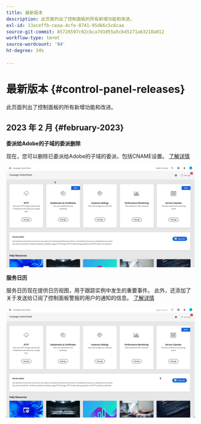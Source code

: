 ```yaml
---
title: 最新版本
description: 此页面列出了控制面板的所有新增功能和改进。
exl-id: 13aceffb-ceaa-4cfe-8741-95d66c5c6caa
source-git-commit: 85726597c62cbca7d1055a5cb45271a63218a012
workflow-type: tm+mt
source-wordcount: '94'
ht-degree: 34%

---
```


# 最新版本 {#control-panel-releases}

此页面列出了控制面板的所有新增功能和改进。

## 2023 年 2 月 {#february-2023}

**委派给Adobe的子域的委派删除**

现在，您可以删除已委派给Adobe的子域的委派，包括CNAME设置。 [了解详情](../subdomains-certificates/using/remove-delegated-subdomains.md)

![](assets/do-not-localize/gif-delegation.gif)

**服务日历**

服务日历现在提供日历视图，用于跟踪实例中发生的重要事件。 此外，还添加了关于发送给订阅了控制面板警报的用户的通知的信息。 [了解详情](../service-events/service-events.md)

![](assets/do-not-localize/gif-calendar.gif)
